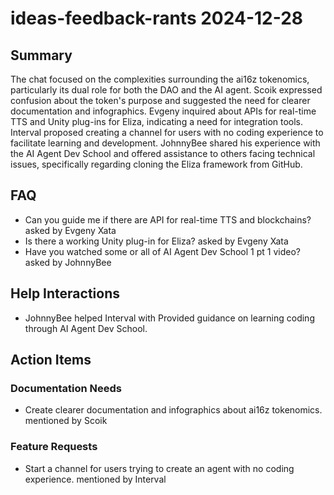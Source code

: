 # ideas-feedback-rants 2024-12-28

## Summary
The chat focused on the complexities surrounding the ai16z tokenomics, particularly its dual role for both the DAO and the AI agent. Scoik expressed confusion about the token's purpose and suggested the need for clearer documentation and infographics. Evgeny inquired about APIs for real-time TTS and Unity plug-ins for Eliza, indicating a need for integration tools. Interval proposed creating a channel for users with no coding experience to facilitate learning and development. JohnnyBee shared his experience with the AI Agent Dev School and offered assistance to others facing technical issues, specifically regarding cloning the Eliza framework from GitHub.

## FAQ
- Can you guide me if there are API for real-time TTS and blockchains? asked by Evgeny Xata
- Is there a working Unity plug-in for Eliza? asked by Evgeny Xata
- Have you watched some or all of AI Agent Dev School 1 pt 1 video? asked by JohnnyBee

## Help Interactions
- JohnnyBee helped Interval with Provided guidance on learning coding through AI Agent Dev School.

## Action Items

### Documentation Needs
- Create clearer documentation and infographics about ai16z tokenomics. mentioned by Scoik

### Feature Requests
- Start a channel for users trying to create an agent with no coding experience. mentioned by Interval